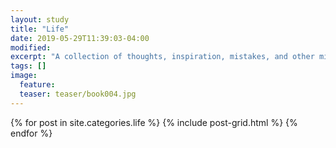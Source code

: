 ```yaml
---
layout: study
title: "Life"
date: 2019-05-29T11:39:03-04:00
modified:
excerpt: "A collection of thoughts, inspiration, mistakes, and other minutia."
tags: []
image:
  feature:
  teaser: teaser/book004.jpg
---
```


<div class="tiles">
{% for post in site.categories.life %}
  {% include post-grid.html %}
{% endfor %}
</div><!-- /.tiles -->